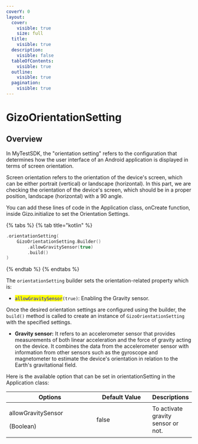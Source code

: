 ```yaml
---
coverY: 0
layout:
  cover:
    visible: true
    size: full
  title:
    visible: true
  description:
    visible: false
  tableOfContents:
    visible: true
  outline:
    visible: true
  pagination:
    visible: true
---
```


# GizoOrientationSetting

## Overview

In MyTestSDK, the "orientation setting" refers to the configuration that determines how the user interface of an Android application is displayed in terms of screen orientation.

Screen orientation refers to the orientation of the device's screen, which can be either portrait (vertical) or landscape (horizontal). In this part, we are checking the orientation of the device's screen, which should be in a proper position, landscape (horizontal) with a 90 angle.

You can add these lines of code in the Application class, onCreate function, inside Gizo.initialize to set the Orientation Settings.

{% tabs %}
{% tab title="kotlin" %}
```kotlin
.orientationSetting(
    GizoOrientationSetting.Builder()
        .allowGravitySensor(true)
        .build()
)
```
{% endtab %}
{% endtabs %}

The `orientationSetting` builder sets the orientation-related property which is:

* <mark style="color:blue;">`allowGravitySensor`</mark>`(true)`: Enabling the Gravity sensor.

Once the desired orientation settings are configured using the builder, the `build()` method is called to create an instance of `GizoOrientationSetting` with the specified settings.

* **Gravity sensor:** It refers to an accelerometer sensor that provides measurements of both linear acceleration and the force of gravity acting on the device. It combines the data from the accelerometer sensor with information from other sensors such as the gyroscope and magnetometer to estimate the device's orientation in relation to the Earth's gravitational field.



Here is the available option that can be set in orientationSetting in the Application class:

<table><thead><tr><th width="227">Options</th><th width="141.33333333333331">Default Value</th><th>Descriptions</th></tr></thead><tbody><tr><td><p>allowGravitySensor</p><p>(Boolean)</p></td><td>false</td><td>To activate gravity sensor or not.</td></tr></tbody></table>
